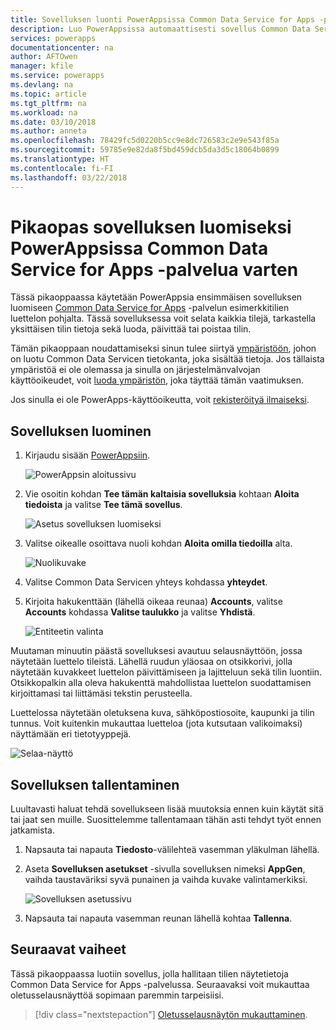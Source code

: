 ```yaml
---
title: Sovelluksen luonti PowerAppsissa Common Data Service for Apps -palvelua varten (pikaopas)| Microsoft Docs
description: Luo PowerAppsissa automaattisesti sovellus Common Data Service for Apps -palvelun tietojen hallintaan
services: powerapps
documentationcenter: na
author: AFTOwen
manager: kfile
ms.service: powerapps
ms.devlang: na
ms.topic: article
ms.tgt_pltfrm: na
ms.workload: na
ms.date: 03/10/2018
ms.author: anneta
ms.openlocfilehash: 78429fc5d0220b5cc9e8dc726583c2e9e543f85a
ms.sourcegitcommit: 59785e9e82da8f5bd459dcb5da3d5c18064b0899
ms.translationtype: HT
ms.contentlocale: fi-FI
ms.lasthandoff: 03/22/2018
---
```

# <a name="quickstart-for-generating-an-app-in-powerapps-for-the-common-data-service-for-apps"></a>Pikaopas sovelluksen luomiseksi PowerAppsissa Common Data Service for Apps -palvelua varten

Tässä pikaoppaassa käytetään PowerAppsia ensimmäisen sovelluksen luomiseen [Common Data Service for Apps](../common-data-service/data-platform-intro.md) -palvelun esimerkkitilien luettelon pohjalta. Tässä sovelluksessa voit selata kaikkia tilejä, tarkastella yksittäisen tilin tietoja sekä luoda, päivittää tai poistaa tilin.

Tämän pikaoppaan noudattamiseksi sinun tulee siirtyä [ympäristöön](working-with-environments.md), johon on luotu Common Data Servicen tietokanta, joka sisältää tietoja. Jos tällaista ympäristöä ei ole olemassa ja sinulla on järjestelmänvalvojan käyttöoikeudet, voit [luoda ympäristön](../../administrator/environments-administration.md#create-an-environment), joka täyttää tämän vaatimuksen.

Jos sinulla ei ole PowerApps-käyttöoikeutta, voit [rekisteröityä ilmaiseksi](../signup-for-powerapps.md).

## <a name="generate-an-app"></a>Sovelluksen luominen
1. Kirjaudu sisään [PowerAppsiin](https://web.powerapps.com).

    ![PowerAppsin aloitussivu](./media/data-platform-create-app/sign-in.png)

1. Vie osoitin kohdan **Tee tämän kaltaisia sovelluksia** kohtaan **Aloita tiedoista** ja valitse **Tee tämä sovellus**.

    ![Asetus sovelluksen luomiseksi](./media/data-platform-create-app/make-this-app.png)

1. Valitse oikealle osoittava nuoli kohdan **Aloita omilla tiedoilla** alta.

    ![Nuolikuvake](./media/data-platform-create-app/right-arrow.png)

1. Valitse Common Data Servicen yhteys kohdassa **yhteydet**.

1. Kirjoita hakukenttään (lähellä oikeaa reunaa) **Accounts**, valitse **Accounts** kohdassa **Valitse taulukko** ja valitse **Yhdistä**.

    ![Entiteetin valinta](./media/data-platform-create-app/select-entity.png)

Muutaman minuutin päästä sovelluksesi avautuu selausnäyttöön, jossa näytetään luettelo tileistä. Lähellä ruudun yläosaa on otsikkorivi, jolla näytetään kuvakkeet luettelon päivittämiseen ja lajitteluun sekä tilin luontiin. Otsikkopalkin alla oleva hakukenttä mahdollistaa luettelon suodattamisen kirjoittamasi tai liittämäsi tekstin perusteella. 

Luettelossa näytetään oletuksena kuva, sähköpostiosoite, kaupunki ja tilin tunnus. Voit kuitenkin mukauttaa luetteloa (jota kutsutaan valikoimaksi) näyttämään eri tietotyyppejä.

![Selaa-näyttö](./media/data-platform-create-app/browse-screen.png)

## <a name="save-the-app"></a>Sovelluksen tallentaminen
Luultavasti haluat tehdä sovellukseen lisää muutoksia ennen kuin käytät sitä tai jaat sen muille. Suosittelemme tallentamaan tähän asti tehdyt työt ennen jatkamista.

1. Napsauta tai napauta **Tiedosto**-välilehteä vasemman yläkulman lähellä.

1. Aseta **Sovelluksen asetukset** -sivulla sovelluksen nimeksi **AppGen**, vaihda taustaväriksi syvä punainen ja vaihda kuvake valintamerkiksi.

    ![Sovelluksen asetussivu](./media/data-platform-create-app/app-settings.png)

1. Napsauta tai napauta vasemman reunan lähellä kohtaa **Tallenna**.

## <a name="next-steps"></a>Seuraavat vaiheet
Tässä pikaoppaassa luotiin sovellus, jolla hallitaan tilien näytetietoja Common Data Service for Apps -palvelussa. Seuraavaksi voit mukauttaa oletusselausnäyttöä sopimaan paremmin tarpeisiisi.

> [!div class="nextstepaction"]
> [Oletusselausnäytön mukauttaminen](customize-layout-sharepoint.md).
